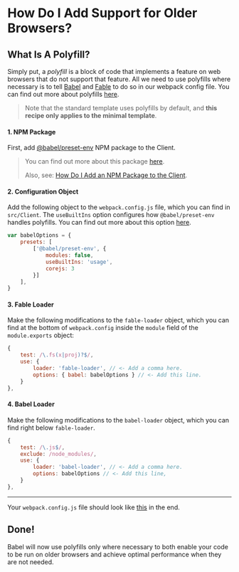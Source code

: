 # How Do I Add Support for Older Browsers?
## What Is A Polyfill?
Simply put, a *polyfill* is a block of code that implements a feature on web browsers that do not support that feature. All we need to use polyfills where necessary is to tell [Babel](https://babeljs.io/) and [Fable](https://fable.io/) to do so in our webpack config file. You can find out more about polyfills [here](https://developer.mozilla.org/en-US/docs/Glossary/Polyfill#:~:text=A%20polyfill%20is%20a%20piece,do%20not%20natively%20support%20it.).

> Note that the standard template uses polyfills by default, and **this recipe only applies to the minimal template**.


#### 1. NPM Package
First, add [@babel/preset-env](https://www.npmjs.com/package/@babel/preset-env) NPM package to the Client.
> You can find out more about this package [here](https://babeljs.io/docs/en/babel-preset-env). 
>
> Also, see: [How Do I Add an NPM Package to the Client](../../add-npm-package-to-client.md).

#### 2. Configuration Object
Add the following object to the `webpack.config.js` file, which you can find in `src/Client`. 
The `useBuiltIns` option configures how `@babel/preset-env` handles polyfills. You can find out more about this option [here](https://babeljs.io/docs/en/babel-preset-env#usebuiltins).
```javascript
var babelOptions = {
    presets: [
        ['@babel/preset-env', {
            modules: false,
            useBuiltIns: 'usage',
            corejs: 3
        }]
    ],
}
```

#### 3. Fable Loader
Make the following modifications to the `fable-loader` object, which you can find at the bottom of `webpack.config` inside the `module` field of the `module.exports` object:
```javascript
{
    test: /\.fs(x|proj)?$/,
    use: { 
        loader: 'fable-loader', // <- Add a comma here.
        options: { babel: babelOptions } // <- Add this line.
    }
},
```

#### 4. Babel Loader
Make the following modifications to the `babel-loader` object, which you can find right below `fable-loader`.
```javascript
{
    test: /\.js$/,
    exclude: /node_modules/,
    use: { 
        loader: 'babel-loader', // <- Add a comma here.
        options: babelOptions // <- Add this line,
    }
},
```

---
Your `webpack.config.js` file should look like [this](https://gist.github.com/functionalprogrammer/deb9ed69e9c0040635cdca6f0ce35ae2) in the end.
 
## Done!
Babel will now use polyfills only where necessary to both enable your code to be run on older browsers and achieve optimal performance when they are not needed.
